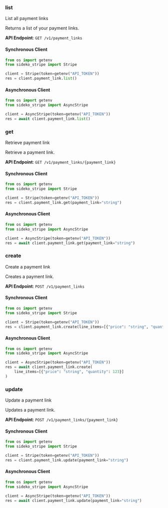 
### list <a name="list"></a>
List all payment links

<p>Returns a list of your payment links.</p>

**API Endpoint**: `GET /v1/payment_links`

#### Synchronous Client

```python
from os import getenv
from sideko_stripe import Stripe

client = Stripe(token=getenv("API_TOKEN"))
res = client.payment_link.list()
```

#### Asynchronous Client

```python
from os import getenv
from sideko_stripe import AsyncStripe

client = AsyncStripe(token=getenv("API_TOKEN"))
res = await client.payment_link.list()
```

### get <a name="get"></a>
Retrieve payment link

<p>Retrieve a payment link.</p>

**API Endpoint**: `GET /v1/payment_links/{payment_link}`

#### Synchronous Client

```python
from os import getenv
from sideko_stripe import Stripe

client = Stripe(token=getenv("API_TOKEN"))
res = client.payment_link.get(payment_link="string")
```

#### Asynchronous Client

```python
from os import getenv
from sideko_stripe import AsyncStripe

client = AsyncStripe(token=getenv("API_TOKEN"))
res = await client.payment_link.get(payment_link="string")
```

### create <a name="create"></a>
Create a payment link

<p>Creates a payment link.</p>

**API Endpoint**: `POST /v1/payment_links`

#### Synchronous Client

```python
from os import getenv
from sideko_stripe import Stripe

client = Stripe(token=getenv("API_TOKEN"))
res = client.payment_link.create(line_items=[{"price": "string", "quantity": 123}])
```

#### Asynchronous Client

```python
from os import getenv
from sideko_stripe import AsyncStripe

client = AsyncStripe(token=getenv("API_TOKEN"))
res = await client.payment_link.create(
    line_items=[{"price": "string", "quantity": 123}]
)
```

### update <a name="update"></a>
Update a payment link

<p>Updates a payment link.</p>

**API Endpoint**: `POST /v1/payment_links/{payment_link}`

#### Synchronous Client

```python
from os import getenv
from sideko_stripe import Stripe

client = Stripe(token=getenv("API_TOKEN"))
res = client.payment_link.update(payment_link="string")
```

#### Asynchronous Client

```python
from os import getenv
from sideko_stripe import AsyncStripe

client = AsyncStripe(token=getenv("API_TOKEN"))
res = await client.payment_link.update(payment_link="string")
```

